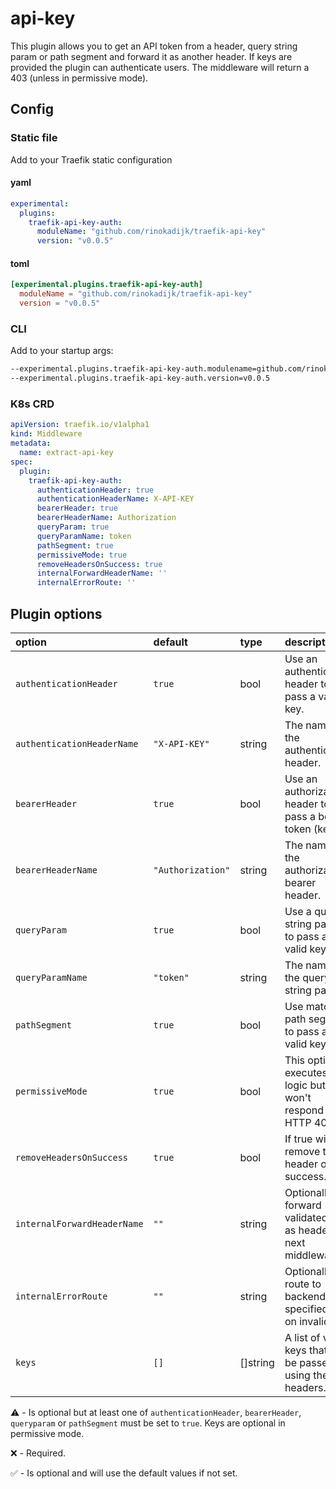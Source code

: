 # api-key

This plugin allows you to get an API token from a header, query string param or path segment and forward it as another header. 
If keys are provided the plugin can authenticate users. The middleware will return a 403 (unless in permissive mode).

## Config

### Static file

Add to your Traefik static configuration

#### yaml

```yaml
experimental:
  plugins:
    traefik-api-key-auth:
      moduleName: "github.com/rinokadijk/traefik-api-key"
      version: "v0.0.5"
```

#### toml

```toml
[experimental.plugins.traefik-api-key-auth]
  moduleName = "github.com/rinokadijk/traefik-api-key"
  version = "v0.0.5"
```

### CLI

Add to your startup args:

```sh
--experimental.plugins.traefik-api-key-auth.modulename=github.com/rinokadijk/traefik-api-key
--experimental.plugins.traefik-api-key-auth.version=v0.0.5
```

### K8s CRD

```yaml
apiVersion: traefik.io/v1alpha1
kind: Middleware
metadata:
  name: extract-api-key
spec:
  plugin:
    traefik-api-key-auth:
      authenticationHeader: true
      authenticationHeaderName: X-API-KEY
      bearerHeader: true
      bearerHeaderName: Authorization
      queryParam: true
      queryParamName: token
      pathSegment: true
      permissiveMode: true
      removeHeadersOnSuccess: true
      internalForwardHeaderName: ''
      internalErrorRoute: ''
```

## Plugin options

| option                      | default           | type     | description                                                    | optional |
|:----------------------------|:------------------|:---------|:---------------------------------------------------------------|:---------|
| `authenticationHeader`      | `true`            | bool     | Use an authentication header to pass a valid key.              | ⚠️       |
| `authenticationHeaderName`  | `"X-API-KEY"`     | string   | The name of the authentication header.                         | ✅        |
| `bearerHeader`              | `true`            | bool     | Use an authorization header to pass a bearer token (key).      | ⚠️       |
| `bearerHeaderName`          | `"Authorization"` | string   | The name of the authorization bearer header.                   | ✅        |
| `queryParam`                | `true`            | bool     | Use a query string param to pass a valid key.                  | ⚠️       |
| `queryParamName`            | `"token"`         | string   | The name of the query string param.                            | ✅        |
| `pathSegment`               | `true`            | bool     | Use match on path segment to pass a valid key.                 | ⚠️       |
| `permissiveMode`            | `true`            | bool     | This option executes the logic but won't respond with HTTP 403 | ✅        |
| `removeHeadersOnSuccess`    | `true`            | bool     | If true will remove the header on success.                     | ✅        |
| `internalForwardHeaderName` | `""`              | string   | Optionally forward validated key as header to next middleware. | ✅        |
| `internalErrorRoute`        | `""`              | string   | Optionally route to backend at specified path on invalid key   | ✅        |
| `keys`                      | `[]`              | []string | A list of valid keys that can be passed using the headers.     | ⚠️        |

⚠️ - Is optional but at least one of `authenticationHeader`, `bearerHeader`, `queryparam` or `pathSegment` must be set to `true`. Keys are optional in permissive mode.

❌ - Required.

✅ - Is optional and will use the default values if not set.
